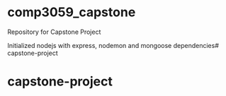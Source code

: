 # comp3059_capstone
Repository for Capstone Project

Initialized nodejs with express, nodemon and mongoose dependencies# capstone-project
# capstone-project
